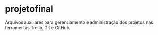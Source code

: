 # projetofinal
Arquivos auxiliares para gerenciamento e administração dos projetos nas ferramentas Trello, Git e GitHub.
